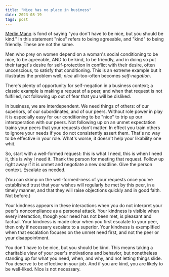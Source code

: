 ```yaml
---
title: "Nice has no place in business"
date: 2023-08-19
tags: post
---
```


[Merlin Mann](http://www.merlinmann.com) is fond of saying "you don't have to be nice, but you should be kind." In this statement "nice" refers to being agreeable, and "kind" to being friendly. These are not the same.

Men who prey on women depend on a woman's social conditioning to be nice, to be agreeable, AND to be kind, to be friendly, and in doing so put their target's desire for self-protection in conflict with their desire, often unconscious, to satisfy that conditioning. This is an extreme example but it illustrates the problem well; _nice_ all-too-often becomes _self-negation_.

There's plenty of opportunity for self-negation in a business context; a classic example is making a request of a peer, and when that request is not fulfilled, not following up out of fear that you will be disliked.

In business, we are interdependent. We need things of others: of our superiors, of our subordinates, and of our peers. Without role power in play it is especially easy for our conditioning to be "nice" to trip up our interoperation with our peers. Not following up on an unmet expectation trains your peers that your requests don't matter. In effect you train others to ignore your needs if you do not consistently assert them. That's no way to be effective in your role. What's worse, it doesn't help your likability one whit.

So, start with a well-formed request: this is what I need, this is when I need it, this is why I need it. Thank the person for meeting that request. Follow up right away if it is unmet and negotiate a new deadline. Give the person context. Escalate as needed.

(You can skimp on the well-formed-ness of your requests once you've established trust that your wishes will regularly be met by this peer, in a timely manner, and that they will raise objections quickly and in good faith. Not before.)

Your kindness appears in these interactions when you do not interpret your peer's noncompliance as a personal attack. Your kindness is visible when every interaction, though your need has not been met, is pleasant and factual. Your kindness is made clear when you first escalate to your peer, then only if necessary escalate to a superior. Your kindness is exemplified when that escalation focuses on the unmet need first, and not the peer or your disappointment.

You don't have to be nice, but you should be kind. This means taking a charitable view of your peer's motivations and behavior, but nonetheless standing up for what you need, when, and why, and not letting things slide. You deserve to be effective in your job. And if you are kind, you are likely to be well-liked. Nice is not necessary.
